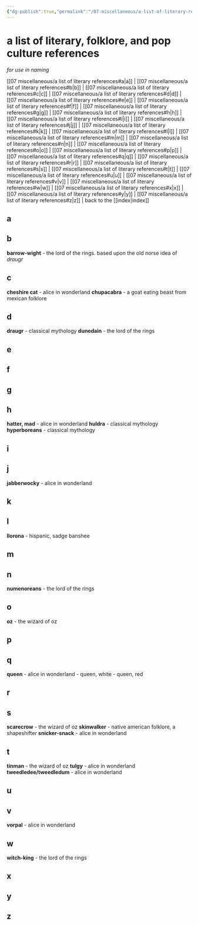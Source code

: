 ```yaml
---
{"dg-publish":true,"permalink":"/07-miscellaneous/a-list-of-literary-references/","created":"2025-01-29T08:23:12.950-06:00","updated":"2025-03-20T08:25:48.475-05:00"}
---
```


# a list of literary, folklore, and pop culture references
*for use in naming*

[[07 miscellaneous/a list of literary references#a\|a]] | [[07 miscellaneous/a list of literary references#b\|b]] | [[07 miscellaneous/a list of literary references#c\|c]] | [[07 miscellaneous/a list of literary references#d\|d]] | [[07 miscellaneous/a list of literary references#e\|e]] | [[07 miscellaneous/a list of literary references#f\|f]] | [[07 miscellaneous/a list of literary references#g\|g]] | [[07 miscellaneous/a list of literary references#h\|h]] | [[07 miscellaneous/a list of literary references#i\|i]] | [[07 miscellaneous/a list of literary references#j\|j]] | [[07 miscellaneous/a list of literary references#k\|k]] | [[07 miscellaneous/a list of literary references#l\|l]] | [[07 miscellaneous/a list of literary references#m\|m]] | [[07 miscellaneous/a list of literary references#n\|n]] | [[07 miscellaneous/a list of literary references#o\|o]] | [[07 miscellaneous/a list of literary references#p\|p]] | [[07 miscellaneous/a list of literary references#q\|q]] | [[07 miscellaneous/a list of literary references#r\|r]] | [[07 miscellaneous/a list of literary references#s\|s]] | [[07 miscellaneous/a list of literary references#t\|t]] | [[07 miscellaneous/a list of literary references#u\|u]] | [[07 miscellaneous/a list of literary references#v\|v]] | [[07 miscellaneous/a list of literary references#w\|w]] | [[07 miscellaneous/a list of literary references#x\|x]] | [[07 miscellaneous/a list of literary references#y\|y]] | [[07 miscellaneous/a list of literary references#z\|z]] | back to the [[index\|index]]
## a
## b
**barrow-wight** - the lord of the rings. based upon the old norse idea of *draugr*
## c
**cheshire cat** - alice in wonderland
**chupacabra** - a goat eating beast from mexican folklore
## d
**draugr** - classical mythology
**dunedain** - the lord of the rings
## e
## f
## g
## h
**hatter, mad** - alice in wonderland
**huldra** - classical mythology
**hyperboreans** - classical mythology
## i
## j
**jabberwocky** - alice in wonderland
## k
## l
**llorona** - hispanic, sadge banshee
## m
## n
**numenoreans** - the lord of the rings
## o
**oz** - the wizard of oz
## p
## q
**queen** - alice in wonderland
	- queen, white
	- queen, red
## r
## s
**scarecrow** - the wizard of oz
**skinwalker** - native american folklore, a shapeshifter
**snicker-snack** - alice in wonderland
## t
**tinman** - the wizard of oz
**tulgy** - alice in wonderland
**tweedledee/tweedledum** - alice in wonderland
## u
## v
**vorpal** - alice in wonderland
## w
**witch-king** - the lord of the rings
## x
## y
## z